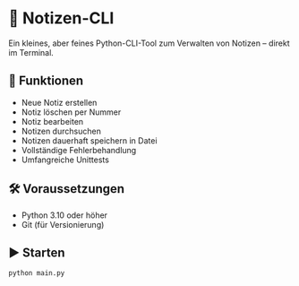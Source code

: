 # 📝 Notizen-CLI

Ein kleines, aber feines Python-CLI-Tool zum Verwalten von Notizen – direkt im Terminal.

## 🚀 Funktionen

- Neue Notiz erstellen
- Notiz löschen per Nummer
- Notiz bearbeiten
- Notizen durchsuchen
- Notizen dauerhaft speichern in Datei
- Vollständige Fehlerbehandlung
- Umfangreiche Unittests

## 🛠️ Voraussetzungen

- Python 3.10 oder höher
- Git (für Versionierung)

## ▶️ Starten

```bash
python main.py
